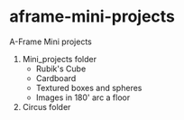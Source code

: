 # aframe-mini-projects
A-Frame Mini projects

1. Mini_projects folder
   - Rubik's Cube
   - Cardboard
   - Textured boxes and spheres
   - Images in 180' arc a floor
2. Circus folder

